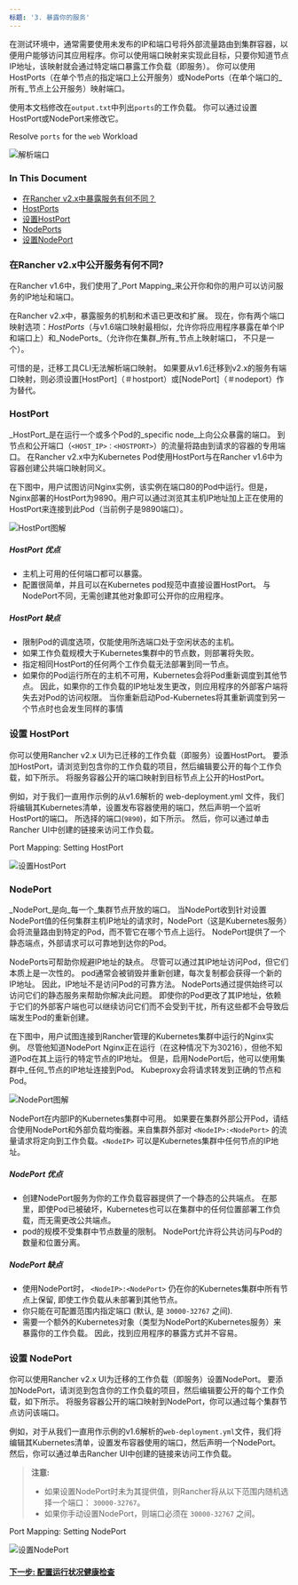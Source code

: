 ```yaml
---
标题: '3. 暴露你的服务'
---
```


在测试环境中，通常需要使用未发布的IP和端口号将外部流量路由到集群容器，以便用户能够访问其应用程序。你可以使用端口映射来实现此目标，只要你知道节点IP地址，该映射就会通过特定端口暴露工作负载（即服务）。 你可以使用HostPorts（在单个节点的指定端口上公开服务）或NodePorts（在单个端口的_所有_节点上公开服务）映射端口。

使用本文档修改在`output.txt`中列出`ports`的工作负载。 你可以通过设置HostPort或NodePort来修改它。

<figcaption>Resolve <code>ports</code> for the <code>web</code> Workload</figcaption>

![解析端口](/img/rancher/resolve-ports.png)

### In This Document

<!-- TOC -->

- [在Rancher v2.x中暴露服务有何不同？](#what-s-different-about-exposing-services-in-rancher-v2-x)
- [HostPorts](#hostport)
- [设置HostPort](#setting-hostport)
- [NodePorts](#nodeport)
- [设置NodePort](#setting-nodeport)

<!-- /TOC -->

### 在Rancher v2.x中公开服务有何不同?

在Rancher v1.6中，我们使用了_Port Mapping_来公开你和你的用户可以访问服务的IP地址和端口。

在Rancher v2.x中，暴露服务的机制和术语已更改和扩展。 现在，你有两个端口映射选项：_HostPorts_（与v1.6端口映射最相似，允许你将应用程序暴露在单个IP和端口上）和_NodePorts_（允许你在集群_所有_节点上映射端口， 不只是一个）。

可惜的是，迁移工具CLI无法解析端口映射。 如果要从v1.6迁移到v2.x的服务有端口映射，则必须设置[HostPort]（＃hostport）或[NodePort]（＃nodeport）作为替代。

### HostPort

_HostPort_是在运行一个或多个Pod的_specific node_上向公众暴露的端口。 到节点和公开端口（`<HOST_IP>：<HOSTPORT>`）的流量将路由到请求的容器的专用端口。 在Rancher v2.x中为Kubernetes Pod使用HostPort与在Rancher v1.6中为容器创建公共端口映射同义。

在下图中，用户试图访问Nginx实例，该实例在端口80的Pod中运行。但是，Nginx部署的HostPort为9890。用户可以通过浏览其主机IP地址加上正在使用的HostPort来连接到此Pod（当前例子是9890端口）。

![HostPort图解](/img/rancher/hostPort.svg)

##### HostPort 优点

- 主机上可用的任何端口都可以暴露。
- 配置很简单，并且可以在Kubernetes pod规范中直接设置HostPort。 与NodePort不同，无需创建其他对象即可公开你的应用程序。

##### HostPort 缺点

- 限制Pod的调度选项，仅能使用所选端口处于空闲状态的主机。
- 如果工作负载规模大于Kubernetes集群中的节点数，则部署将失败。
- 指定相同HostPort的任何两个工作负载无法部署到同一节点。
- 如果你的Pod运行所在的主机不可用，Kubernetes会将Pod重新调度到其他节点。 因此，如果你的工作负载的IP地址发生更改，则应用程序的外部客户端将失去对Pod的访问权限。 当你重新启动Pod-Kubernetes将其重新调度到另一个节点时也会发生同样的事情

### 设置 HostPort

你可以使用Rancher v2.x UI为已迁移的工作负载（即服务）设置HostPort。 要添加HostPort，请浏览到包含你的工作负载的项目，然后编辑要公开的每个工作负载，如下所示。 将服务容器公开的端口映射到目标节点上公开的HostPort。

例如，对于我们一直用作示例的从v1.6解析的 web-deployment.yml 文件，我们将编辑其Kubernetes清单，设置发布容器使用的端口，然后声明一个监听HostPort的端口。 所选择的端口(`9890`)，如下所示。 然后，你可以通过单击Rancher UI中创建的链接来访问工作负载。

<figcaption>Port Mapping: Setting HostPort</figcaption>

![设置HostPort](/img/rancher/set-hostport.gif)

### NodePort

_NodePort_是向_每一个_集群节点开放的端口。 当NodePort收到针对设置NodePort值的任何集群主机IP地址的请求时，NodePort（这是Kubernetes服务）会将流量路由到特定的Pod，而不管它在哪个节点上运行。 NodePort提供了一个静态端点，外部请求可以可靠地到达你的Pod。

NodePorts可帮助你规避IP地址的缺点。 尽管可以通过其IP地址访问Pod，但它们本质上是一次性的。 pod通常会被销毁并重新创建，每次复制都会获得一个新的IP地址。 因此，IP地址不是访问Pod的可靠方法。 NodePorts通过提供始终可以访问它们的静态服务来帮助你解决此问题。 即使你的Pod更改了其IP地址，依赖于它们的外部客户端也可以继续访问它们而不会受到干扰，所有这些都不会导致后端发生Pod的重新创建。

在下图中，用户试图连接到Rancher管理的Kubernetes集群中运行的Nginx实例。 尽管他知道NodePort Nginx正在运行（在这种情况下为30216），但他不知道Pod在其上运行的特定节点的IP地址。 但是，启用NodePort后，他可以使用集群中_任何_节点的IP地址连接到Pod。 Kubeproxy会将请求转发到正确的节点和Pod。

![NodePort图解](/img/rancher/nodePort.svg)

NodePort在内部IP的Kubernetes集群中可用。 如果要在集群外部公开Pod，请结合使用NodePort和外部负载均衡器。来自集群外部对 `<NodeIP>:<NodePort>` 的流量请求将定向到工作负载。`<NodeIP>` 可以是Kubernetes集群中任何节点的IP地址。

##### NodePort 优点

- 创建NodePort服务为你的工作负载容器提供了一个静态的公共端点。 在那里，即使Pod已被破坏，Kubernetes也可以在集群中的任何位置部署工作负载，而无需更改公共端点。
- pod的规模不受集群中节点数量的限制。 NodePort允许将公共访问与Pod的数量和位置分离。

##### NodePort 缺点

- 使用NodePort时， `<NodeIP>:<NodePort>` 仍在你的Kubernetes集群中所有节点上保留, 即使工作负载从未部署到其他节点。
- 你只能在可配置范围内指定端口 (默认, 是 `30000-32767` 之间).
- 需要一个额外的Kubernetes对象（类型为NodePort的Kubernetes服务）来暴露你的工作负载。 因此，找到应用程序的暴露方式并不容易。

### 设置 NodePort

你可以使用Rancher v2.x UI为迁移的工作负载（即服务）设置NodePort。 要添加NodePort，请浏览到包含你的工作负载的项目，然后编辑要公开的每个工作负载，如下所示。 将服务容器公开的端口映射到NodePort，你可以通过每个集群节点访问该端口。

例如，对于从我们一直用作示例的v1.6解析的`web-deployment.yml`文件，我们将编辑其Kubernetes清单，设置发布容器使用的端口，然后声明一个NodePort。 然后，你可以通过单击Rancher UI中创建的链接来访问工作负载。

> **注意:**
>
> - 如果设置NodePort时未为其提供值，则Rancher将从以下范围内随机选择一个端口： `30000-32767`。
> - 如果你手动设置NodePort，则端口必须在 `30000-32767` 之间。

<figcaption>Port Mapping: Setting NodePort</figcaption>

![设置NodePort](/img/rancher/set-nodeport.gif)

#### [下一步: 配置运行状况健康检查](/docs/v1.6-migration/monitor-apps)
